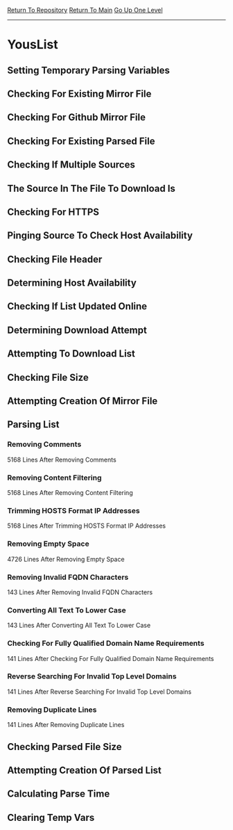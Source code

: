 [Return To Repository](https://github.com/deathbybandaid/piholeparser/)
[Return To Main](https://github.com/deathbybandaid/piholeparser/blob/master/RecentRunLogs/Mainlog.md)
[Go Up One Level](https://github.com/deathbybandaid/piholeparser/blob/master/RecentRunLogs/TopLevelScripts/30-Processing-External-Blacklists.md)
____________________________________
# YousList
## Setting Temporary Parsing Variables
## Checking For Existing Mirror File
## Checking For Github Mirror File
## Checking For Existing Parsed File
## Checking If Multiple Sources
## The Source In The File To Download Is
## Checking For HTTPS
## Pinging Source To Check Host Availability
## Checking File Header
## Determining Host Availability
## Checking If List Updated Online
## Determining Download Attempt
## Attempting To Download List
## Checking File Size
## Attempting Creation Of Mirror File
## Parsing List
### Removing Comments
5168 Lines After Removing Comments
### Removing Content Filtering
5168 Lines After Removing Content Filtering
### Trimming HOSTS Format IP Addresses
5168 Lines After Trimming HOSTS Format IP Addresses
### Removing Empty Space
4726 Lines After Removing Empty Space
### Removing Invalid FQDN Characters
143 Lines After Removing Invalid FQDN Characters
### Converting All Text To Lower Case
143 Lines After Converting All Text To Lower Case
### Checking For Fully Qualified Domain Name Requirements
141 Lines After Checking For Fully Qualified Domain Name Requirements
### Reverse Searching For Invalid Top Level Domains
141 Lines After Reverse Searching For Invalid Top Level Domains
### Removing Duplicate Lines
141 Lines After Removing Duplicate Lines
## Checking Parsed File Size
## Attempting Creation Of Parsed List
## Calculating Parse Time
## Clearing Temp Vars
